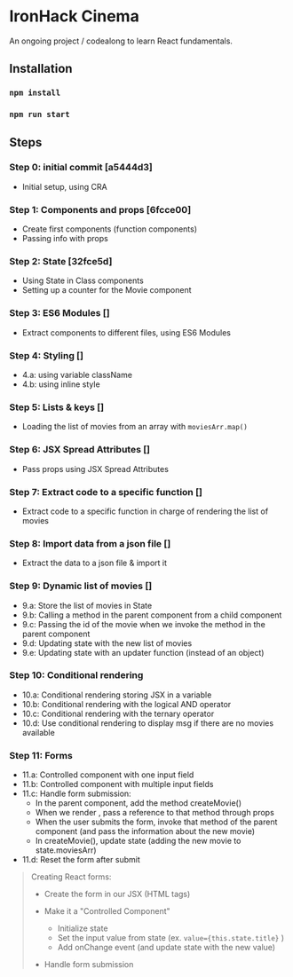 # IronHack Cinema

An ongoing project / codealong to learn React fundamentals.


## Installation

### `npm install`
### `npm run start`


## Steps

### Step 0: initial commit [a5444d3]

- Initial setup, using CRA


### Step 1: Components and props [6fcce00]

- Create first components (function components)
- Passing info with props


### Step 2: State [32fce5d]

- Using State in Class components
- Setting up a counter for the Movie component


### Step 3: ES6 Modules []

- Extract components to different files, using ES6 Modules



### Step 4: Styling []

- 4.a: using variable className
- 4.b: using inline style


### Step 5: Lists & keys []
- Loading the list of movies from an array with `moviesArr.map()`


### Step 6: JSX Spread Attributes []
- Pass props using JSX Spread Attributes


### Step 7: Extract code to a specific function []
- Extract code to a specific function in charge of rendering the list of movies


### Step 8: Import data from a json file []
- Extract the data to a json file & import it


### Step 9: Dynamic list of movies []
- 9.a: Store the list of movies in State
- 9.b: Calling a method in the parent component from a child component
- 9.c: Passing the id of the movie when we invoke the method in the parent component
- 9.d: Updating state with the new list of movies
- 9.e: Updating state with an updater function (instead of an object)


### Step 10: Conditional rendering
- 10.a: Conditional rendering storing JSX in a variable
- 10.b: Conditional rendering with the logical AND operator
- 10.c: Conditional rendering with the ternary operator
- 10.d: Use conditional rendering to display msg if there are no movies available



### Step 11: Forms
- 11.a: Controlled component with one input field
- 11.b: Controlled component with multiple input fields
- 11.c: Handle form submission:
  - In the parent component, add the method createMovie()
  - When we render <AddMovie />, pass a reference to that method through props
  - When the user submits the form, invoke that method of the parent component (and pass the information about the new movie)
  - In createMovie(), update state (adding the new movie to state.moviesArr)
- 11.d: Reset the form after submit

> Creating React forms:
>
> - Create the form in our JSX (HTML tags)
>
> - Make it a "Controlled Component"
>   - Initialize state
>   - Set the input value from state (ex. `value={this.state.title}` )
>   - Add onChange event (and update state with the new value)
>
> - Handle form submission

